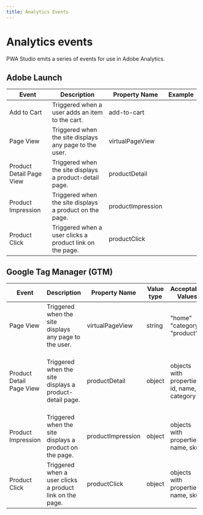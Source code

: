 ```yaml
---
title: Analytics Events
---
```


# Analytics events

PWA Studio emits a series of events for use in Adobe Analytics.

## Adobe Launch

| Event | Description | Property Name | Example |
|--|--|--|--|
| Add to Cart | Triggered when a user adds an item to the cart. | add-to-cart | |
| Page View | Triggered when the site displays any page to the user.  | virtualPageView ||
| Product Detail Page View | Triggered when the site displays a product-detail page. | productDetail ||
| Product Impression | Triggered when the site displays a product on the page. | productImpression |
| Product Click | Triggered when a user clicks a product link on the page. | productClick ||

## Google Tag Manager (GTM)

| Event | Description | Property Name | Value type | Acceptable Values | Example |
|--|--|--|--|--|--|
| Page View | Triggered when the site displays any page to the user. | virtualPageView | string | "home" "category" "product" | `{'virtualPageView': 'category' }` |
| Product Detail Page View | Triggered when the site displays a product-detail page. | productDetail | object | objects with properties: id, name, category | ` { 'event': 'productDetail', 'ecommerce': { 'detail': { 'products': [{ 'id': 'VA17-SI-NA', 'name': 'Silver Cirque Earrings', 'category': 'Accessories'}]}}}` |
| Product Impression | Triggered when the site displays a product on the page. | productImpression | object | objects with properties: name, sku | `{ 'productImpression': { 'name': 'Silver Cirque Earrings', 'sku': 'VA17-SI-NA' }}` |
| Product Click | Triggered when a user clicks a product link on the page. | productClick | object | objects with properties: name, sku | `{ 'productClick': { 'name': 'Silver Cirque Earrings', 'sku': 'VA17-SI-NA' }}` |